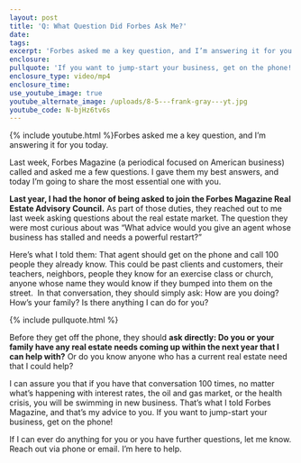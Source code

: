 ```yaml
---
layout: post
title: 'Q: What Question Did Forbes Ask Me?'
date:
tags:
excerpt: 'Forbes asked me a key question, and I’m answering it for you today.'
enclosure:
pullquote: 'If you want to jump-start your business, get on the phone!'
enclosure_type: video/mp4
enclosure_time:
use_youtube_image: true
youtube_alternate_image: /uploads/8-5---frank-gray---yt.jpg
youtube_code: N-bjHz6tv6s
---
```


{% include youtube.html %}Forbes asked me a key question, and I’m answering it for you today.

Last week, Forbes Magazine (a periodical focused on American business) called and asked me a few questions. I gave them my best answers, and today I’m going to share the most essential one with you.&nbsp;

**Last year, I had the honor of being asked to join the Forbes Magazine Real Estate Advisory Council.** As part of those duties, they reached out to me last week asking questions about the real estate market. The question they were most curious about was “What advice would you give an agent whose business has stalled and needs a powerful restart?”

Here’s what I told them: That agent should get on the phone and call 100 people they already know. This could be past clients and customers, their teachers, neighbors, people they know for an exercise class or church, anyone whose name they would know if they bumped into them on the street.&nbsp; In that conversation, they should simply ask: How are you doing? How’s your family? Is there anything I can do for you?&nbsp;

{% include pullquote.html %}

Before they get off the phone, they should **ask directly: Do you or your family have any real estate needs coming up within the next year that I can help with?** Or do you know anyone who has a current real estate need that I could help?&nbsp;

I can assure you that if you have that conversation 100 times, no matter what’s happening with interest rates, the oil and gas market, or the health crisis, you will be swimming in new business. That’s what I told Forbes Magazine, and that’s my advice to you. If you want to jump-start your business, get on the phone\!&nbsp;

If I can ever do anything for you or you have further questions, let me know. Reach out via phone or email. I’m here to help.&nbsp;